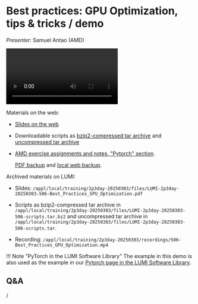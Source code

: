 # Best practices: GPU Optimization, tips & tricks / demo

<!-- Cannot do in full italics as the ã is misplaced which is likely an mkdocs bug. -->
*Presenter:* Samuel Antao (AMD)

<!--
Course materials will be provided during and after the course.
-->

<video src="https://462000265.lumidata.eu/2p3day-20250303/recordings/50-Best_Practices_GPU_Optimization.mp4" controls="controls"></video>

<!--
Temporary location of materials (for the lifetime of the training project):

-   Slides: `'/project/project_465001726/Slides/AMD/session 06 - ToolsInActionPytorchExample-LUMI-2025-sfantao.pdf'`

-   Scripts: `/project/project_465001726/Exercises/AMD/Pytorch`
-->

Materials on the web:

-   [Slides on the web](https://462000265.lumidata.eu/2p3day-20250303/files/LUMI-2p3day-20250303-506-Best_Practices_GPU_Optimization.pdf)

-   Downloadable scripts as
    [bzip2-compressed tar archive](https://462000265.lumidata.eu/2p3day-20250303/files/LUMI-2p3day-20250303-506-scripts.tar.bz2) and 
    [uncompressed tar archive](https://462000265.lumidata.eu/2p3day-20250303/files/LUMI-2p3day-20250303-506-scripts.tar)

-   [AMD exercise assignments and notes, "Pytorch" section](https://hackmd.io/@sfantao/lumi-training-sto-2025#Pytorch-example).

    [PDF backup](https://462000265.lumidata.eu/2p3day-20250303/files/LUMI-2p3day-20250303-Exercises_AMD.pdf)
    and [local web backup](exercises_AMD_hackmd.md#pytorch-example).


Archived materials on LUMI:

-   Slides: `/appl/local/training/2p3day-20250303/files/LUMI-2p3day-20250303-506-Best_Practices_GPU_Optimization.pdf`

-   Scripts as
    bzip2-compressed tar archive in `/appl/local/training/2p3day-20250303/files/LUMI-2p3day-20250303-506-scripts.tar.bz2` and
    uncompressed tar archive in `/appl/local/training/2p3day-20250303/files/LUMI-2p3day-20250303-506-scripts.tar`.

-   Recording: `/appl/local/training/2p3day-20250303/recordings/506-Best_Practices_GPU_Optimization.mp4`


!!! Note "PyTorch in the LUMI Software Library" 
    The example in this demo is also used as the example in our
    [Pytorch page in the LUMI Software Library](https://lumi-supercomputer.github.io/LUMI-EasyBuild-docs/p/PyTorch/).


## Q&A

/
